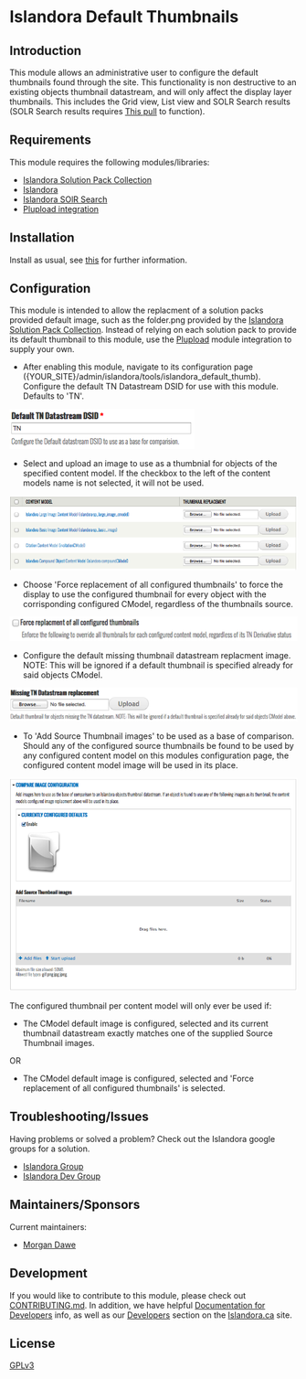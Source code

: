 # Islandora Default Thumbnails

## Introduction

This module allows an administrative user to configure the default thumbnails found through the site. This functionality is non destructive to an existing objects thumbnail datastream, and will only affect the display layer thumbnails. This includes the Grid view, List view and SOLR Search results (SOLR Search results requires [This pull](https://github.com/Islandora/islandora_solr_search/pull/284) to function).

## Requirements

This module requires the following modules/libraries:

* [Islandora Solution Pack Collection](https://github.com/Islandora/islandora_solution_pack_collection)
* [Islandora](https://github.com/Islandora/islandora)
* [Islandora SOlR Search](https://github.com/Islandora/islandora_solr_search)
* [Plupload integration](https://www.drupal.org/project/plupload)

## Installation

Install as usual, see [this](https://drupal.org/documentation/install/modules-themes/modules-7) for further information.

## Configuration

This module is intended to allow the replacment of a solution packs provided default image, such as the folder.png provided by the [Islandora Solution Pack Collection](https://github.com/Islandora/islandora_solution_pack_collection/blob/7.x/images/folder.png). Instead of relying on each solution pack to provide its default thumbnail to this module, use the [Plupload](https://www.drupal.org/project/plupload) module integration to supply your own.

* After enabling this module, navigate to its configuration page ({YOUR_SITE}/admin/islandora/tools/islandora_default_thumb). Configure the default TN Datastream DSID for use with this module. Defaults to 'TN'.

![Default TN](images/default_tn_datastream.png)

* Select and upload an image to use as a thumbnial for objects of the specified content model. If the checkbox to the left of the content models name is not selected, it will not be used.

![CModel Config](images/cmodel_image_config.png)

* Choose 'Force replacement of all configured thumbnails' to force the display to use the configured thumbnail for every object with the corrisponding configured CModel, regardless of the thumbnails source.

![Force Replacement](images/force_replacement.png)

* Configure the default missing thumbnail datastream replacment image. NOTE: This will be ignored if a default thumbnail is specified already for said objects CModel.

![Default Missing Thumbnail Image](images/missing_tn_dsid.png)

* To 'Add Source Thumbnail images' to be used as a base of comparison. Should any of the configured source thumbnails be found to be used by any configured content model on this modules configuration page, the configured content model image will be used in its place.

![Comparison Base](images/compare_image_config.png)

The configured thumbnail per content model will only ever be used if:

* The CModel default image is configured, selected and its current thumbnail datastream exactly matches one of the supplied Source Thumbnail images.

OR

* The CModel default image is configured, selected and 'Force replacement of all configured thumbnails' is selected.

## Troubleshooting/Issues

Having problems or solved a problem? Check out the Islandora google groups for a solution.

* [Islandora Group](https://groups.google.com/forum/?hl=en&fromgroups#!forum/islandora)
* [Islandora Dev Group](https://groups.google.com/forum/?hl=en&fromgroups#!forum/islandora-dev)

## Maintainers/Sponsors
Current maintainers:

* [Morgan Dawe](https://github.com/MorganDawe)

## Development

If you would like to contribute to this module, please check out [CONTRIBUTING.md](CONTRIBUTING.md). In addition, we have helpful [Documentation for Developers](https://github.com/Islandora/islandora/wiki#wiki-documentation-for-developers) info, as well as our [Developers](http://islandora.ca/developers) section on the [Islandora.ca](http://islandora.ca) site.

## License

[GPLv3](http://www.gnu.org/licenses/gpl-3.0.txt)
